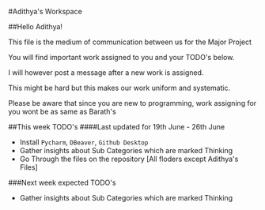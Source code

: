 #Adithya's Workspace

##Hello Adithya!

This file is the medium of communication between us for the Major Project

You will find important work assigned to you and your TODO's below.

I will however post a message after a new work is assigned. 

This might be hard but this makes our work uniform and systematic.

Please be aware that since you are new to programming, work assigning for you wont be as same as Barath's

##This week TODO's
####Last updated for 19th June - 26th June

- Install `Pycharm`, `DBeaver`, `Github Desktop`
- Gather insights about Sub Categories which are marked Thinking
- Go Through the files on the repository [All floders except Adithya's Files]

###Next week expected TODO's

- Gather insights about Sub Categories which are marked Thinking
